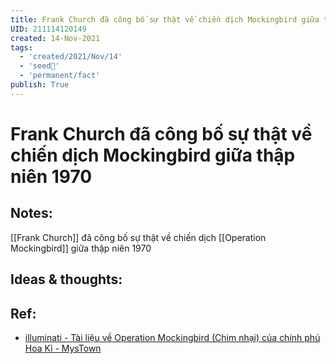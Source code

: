 ```yaml
---
title: Frank Church đã công bố sự thật về chiến dịch Mockingbird giữa thập niên 1970
UID: 211114120149
created: 14-Nov-2021
tags:
  - 'created/2021/Nov/14'
  - 'seed🥜'
  - 'permanent/fact'
publish: True
---
```

# Frank Church đã công bố sự thật về chiến dịch Mockingbird giữa thập niên 1970

## Notes:
[[Frank Church]] đã công bố sự thật về chiến dịch [[Operation Mockingbird]] giữa thập niên 1970

## Ideas & thoughts:

## Ref:
- [illuminati - Tài liệu về Operation Mockingbird (Chim nhại) của chính phủ Hoa Kì - MysTown](https://mystown.com/2017/07/illuminati-tai-lieu-ve-operation/)
